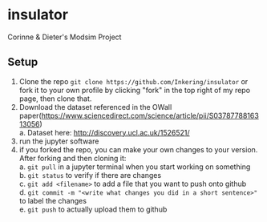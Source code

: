 # insulator
Corinne &amp; Dieter's Modsim Project

## Setup  
  
1. Clone the repo `git clone https://github.com/Inkering/insulator` or fork it to your own profile by clicking "fork" in the top right of my repo page, then clone that.  
2. Download the dataset referenced in the OWall paper(https://www.sciencedirect.com/science/article/pii/S0378778816313056)  
    a. Dataset here: http://discovery.ucl.ac.uk/1526521/  
3. run the jupyter software  
4. if you forked the repo, you can make your own changes to your version. After forking and then cloning it:  
    a. `git pull` in a jupyter terminal when you start working on something  
    b. `git status` to verify if there are changes  
    c. `git add <filename>` to add a file that you want to push onto github  
    d. `git commit -m "<write what changes you did in a short sentence>"` to label the changes  
    e. `git push` to actually upload them to github  